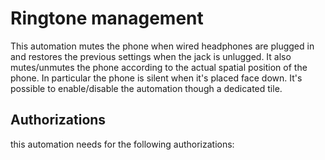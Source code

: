 # Ringtone management

This automation mutes the phone when wired headphones are plugged in and restores the previous settings when the jack is unlugged.
It also mutes/unmutes the phone according to the actual spatial position of the phone. In particular the phone is silent when it's placed face down.
It's possible to enable/disable the automation though a dedicated tile.

## Authorizations
this automation needs for the following authorizations:
